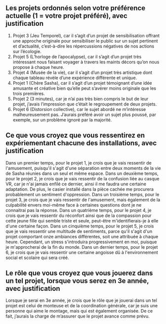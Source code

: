 ## Les projets ordonnés selon votre préférence actuelle (1 = votre projet préféré), avec justification

1. Projet 3 (Jeu Temporel), car il s’agit d’un projet de sensibilisation offrant une approche originale pour sensibiliser le public sur un sujet pertinent et d’actualité, c’est-à-dire les répercussions négatives de nos actions sur l’écologie. 
2. Projet 5 (L’horloge de l’apocalypse), car il s’agit d’un projet très intéressant nous faisant voyager à travers les maints décors qu’on nous propose à chaque heure. 
3. Projet 4 (Musée de la vie), car il s’agit d’un projet très artistique dont chaque tableau révèle d’une expérience différente et unique. 
4. Projet 1 (Chère Sasha), car il s’agit d’un projet témoignant d’une idée amusante et créative bien qu’elle peut s’avérer moins originale que les trois premières. 
5. Projet 2 (3 minutes), car je n’ai pas très bien compris le but de leur projet, j’avais l’impression que c’était le regroupement de deux projets. 
6. Projet 6 (Distorsion collective), car le sujet abordé ne m’intéresse malheureusement pas. J’aurais préféré avoir un sujet plus poussé, par exemple, sur un problème ignoré par la majorité.  

## Ce que vous croyez que vous ressentirez en expériementant chacune des installations, avec justification

Dans un premier temps, pour le projet 1, je crois que je vais ressentir de l'amusement, puisqu'il s'agit d'une séparation entre deux moments de la vie de Sasha réunies dans un seul et même espace. Dans un deuxième temps, pour le projet 2, je crois que je vais ressentir de la confusion liée au casque VR, car je n'ai jamais enfilé ce dernier, ainsi il me faudra une certaine adaptation. De plus, le casier installé dans la pièce cachée me procurera probablement un sentiment d'oppression. Dans un troisième temps, pour le projet 3, je crois que je vais ressentir de l'amusement, mais également de la culpabilité envers moi-même face à certaines questions dont je ne connaitrai pas la réponse. Dans un quatrième temps, pour le projet 4, je crois que je vais ressentir du réconfort ainsi que de la compassion pour cette jeune fille qui semble triste et seule, peut-être m'identifierais-je à elle d'une certaine façon. Dans un cinquième temps, pour le projet 5, je crois que je vais ressentir une multitude de sentiments, parce qu'il s'agit d'un projet comportant onze ambiances différentes, soit une attribuée à chaque heure. Cependant, un stress s'introduira progressivement en moi, puisque je m'approcherai de la fin du monde. Dans un dernier temps, pour le projet 6, je crois que je vais ressentir une certaine angoisse dû à l'environnement social et scolaire qui sera créé.

## Le rôle que vous croyez que vous jouerez dans un tel projet, lorsque vous serez en 3e année, avec justification

Lorsque je serai en 3e année, je crois que le rôle que je jouerai dans un tel projet est celui de monteuse et de la coordination générale, car je suis une personne qui aime le montage, mais qui est également organisée. De ce fait, j’aurais la charge de m’assurer que le projet avance comme prévu. 
